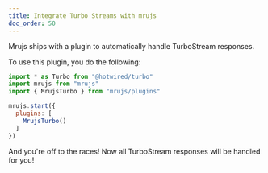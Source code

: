 ```yaml
---
title: Integrate Turbo Streams with mrujs
doc_order: 50
---
```


Mrujs ships with a plugin to automatically handle TurboStream responses.

To use this plugin, you do the following:

```js
import * as Turbo from "@hotwired/turbo"
import mrujs from "mrujs"
import { MrujsTurbo } from "mrujs/plugins"

mrujs.start({
  plugins: [
    MrujsTurbo()
  ]
})
```

And you're off to the races! Now all TurboStream responses will be
handled for you!

